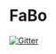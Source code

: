 FaBo
=====

<a href="https://gitter.im/FaBoPlatform/Lobby" target="_blank"><img src="https://badges.gitter.im/gitterHQ/developers.svg" alt="Gitter"></a>
